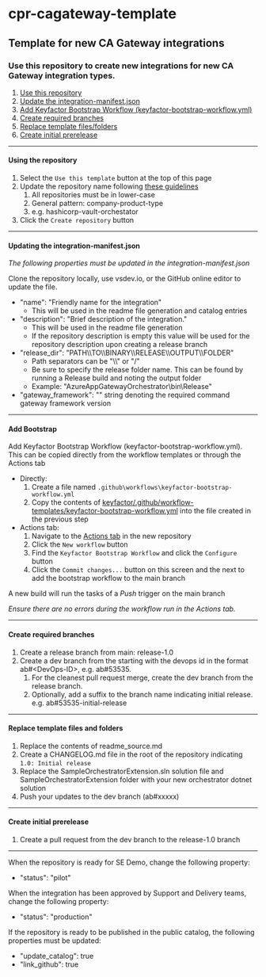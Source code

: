 # cpr-cagateway-template

## Template for new CA Gateway integrations

### Use this repository to create new integrations for new CA Gateway integration types. 


1. [Use this repository](#using-the-repository)
1. [Update the integration-manifest.json](#updating-the-integration-manifest.json)
1. [Add Keyfactor Bootstrap Workflow (keyfactor-bootstrap-workflow.yml)](#add-bootstrap)
1. [Create required branches](#create-required-branches)
1. [Replace template files/folders](#replace-template-files-and-folders)
1. [Create initial prerelease](#create-initial-prerelease)
---

#### Using the repository
1. Select the ```Use this template``` button at the top of this page
1. Update the repository name following [these guidelines](https://keyfactorinc.sharepoint.com/sites/IntegrationWiki/SitePages/GitHub-Processes.aspx#repository-naming-conventions) 
    1. All repositories must be in lower-case
	1. General pattern: company-product-type
	1. e.g. hashicorp-vault-orchestator
1. Click the ```Create repository``` button

---

#### Updating the integration-manifest.json

*The following properties must be updated in the integration-manifest.json*

Clone the repository locally, use vsdev.io, or the GitHub online editor to update the file.

* "name": "Friendly name for the integration"
	* This will be used in the readme file generation and catalog entries
* "description": "Brief description of the integration."
	* This will be used in the readme file generation
	* If the repository description is empty this value will be used for the repository description upon creating a release branch
* "release_dir": "PATH\\\TO\\\BINARY\\\RELEASE\\\OUTPUT\\\FOLDER"
	* Path separators can be "\\\\" or "/"
	* Be sure to specify the release folder name. This can be found by running a Release build and noting the output folder
	* Example: "AzureAppGatewayOrchestrator\\bin\\Release"
* "gateway_framework": "" string denoting the required command gateway framework version
---

#### Add Bootstrap 
Add Keyfactor Bootstrap Workflow (keyfactor-bootstrap-workflow.yml). This can be copied directly from the workflow templates or through the Actions tab
* Directly:
    1. Create a file named ```.github\workflows\keyfactor-bootstrap-workflow.yml``` 
	1. Copy the contents of [keyfactor/.github/workflow-templates/keyfactor-bootstrap-workflow.yml](https://raw.githubusercontent.com/Keyfactor/.github/main/workflow-templates/keyfactor-bootstrap-workflow.yml) into the file created in the previous step
* Actions tab:
    1. Navigate to the [Actions tab](./actions) in the new repository
	1. Click the ```New workflow``` button
	1. Find the ```Keyfactor Bootstrap Workflow``` and click the ```Configure``` button
	1. Click the ```Commit changes...``` button on this screen and the next to add the bootstrap workflow to the main branch
	
A new build will run the tasks of a *Push* trigger on the main branch

*Ensure there are no errors during the workflow run in the Actions tab.*

---

#### Create required branches 
1. Create a release branch from main: release-1.0
1. Create a dev branch from the starting with the devops id in the format ab#\<DevOps-ID>, e.g. ab#53535. 
    1. For the cleanest pull request merge, create the dev branch from the release branch. 
	1. Optionally, add a suffix to the branch name indicating initial release. e.g. ab#53535-initial-release

---


#### Replace template files and folders
1. Replace the contents of readme_source.md
1. Create a CHANGELOG.md file in the root of the repository indicating ```1.0: Initial release```
1. Replace the SampleOrchestratorExtension.sln solution file and SampleOrchestratorExtension folder with your new orchestrator dotnet solution
1. Push your updates to the dev branch (ab#xxxxx)

---


#### Create initial prerelease
1. Create a pull request from the dev branch to the release-1.0 branch


----

When the repository is ready for SE Demo, change the following property:
* "status": "pilot"

When the integration has been approved by Support and Delivery teams, change the following property:
* "status": "production"

If the repository is ready to be published in the public catalog, the following properties must be updated:
* "update_catalog": true
* "link_github": true
